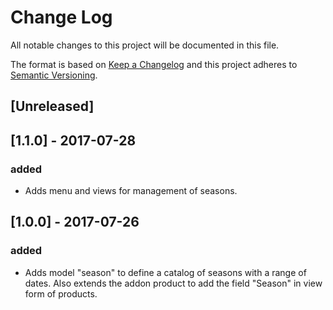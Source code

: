 # Change Log
All notable changes to this project will be documented in this file.

The format is based on [Keep a Changelog](http://keepachangelog.com/)
and this project adheres to [Semantic Versioning](http://semver.org/).

## [Unreleased]

## [1.1.0] - 2017-07-28
### added
- Adds menu and views for management of seasons.

## [1.0.0] - 2017-07-26
### added
- Adds model "season" to define a catalog of seasons with a range of dates. Also extends the addon product to add the field "Season" in view form of products.
